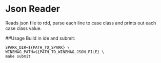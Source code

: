 # Json Reader
Reads json file to rdd, parse each line to case class and prints out each case class value.

##Usage
Build in ide and submit:
```
SPARK_DIR=${PATH_TO_SPARK} \
WINEMAG_PATH=${PATH_TO_WINEMAG_JSON_FILE} \
make submit
```